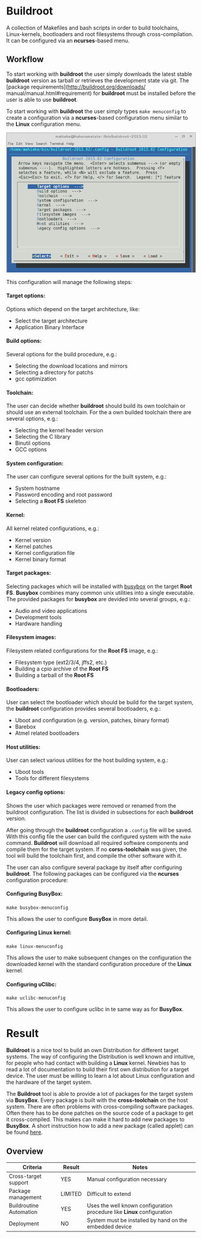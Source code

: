 # Buildroot
A collection of Makefiles and bash scripts in order to build toolchains, Linux-kernels,
bootloaders and root filesystems through cross-compilation. It can be 
configured via an **ncurses**-based menu.

## Workflow

To start working with **buildroot** the user simply downloads the latest
stable **buildroot** version as tarball or retrieves the development state via
git. The [package requirements](http://buildroot.org/downloads/
manual/manual.html#requirement) for **buildroot** must be installed before the user
is able to use **buildroot**.

To start working with **buildroot** the user simply types `make menuconfig` to
create a configuration via a **ncurses**-based configuration menu similar to the
**Linux** configuration menu.

![**Buildroot** configuration via **ncurses**](background/evaluation/comparison/img/buildroot_configuration.png)

This configuration will manage the following steps:

#### **Target options:**

Options which depend on the target architecture, like:

* Select the target architecture
* Application Binary Interface


####  **Build options:**
    
Several options for the build procedure, e.g.:

* Selecting the download locations and mirrors
* Selecting a directory for patchs
* gcc optimization


#### **Toolchain:**
    
The user can decide whether **buildroot** should build its own toolchain or 
should use an external toolchain. For the a own builded toolchain there are
several options, e.g.:

* Selecting the kernel header version
* Selecting the C library
* Binutil options
* GCC options


#### **System configuration:**

The user can configure several options for the built system, e.g.:

* System hostname
* Password encoding and root password
* Selecting a **Root FS** skeleton


#### **Kernel:**
    
All kernel related configurations, e.g.:

* Kernel version
* Kernel patches
* Kernel configuration file
* Kernel binary format


#### **Target packages:**

Selecting packages which will be installed with 
[busybox](http://www.busybox.net/) on the target **Root FS**. **Busybox** combines
many common unix utilities into a single executable. The provided packages for 
**busybox** are devided into several groups, e.g.:

* Audio and video applications
* Development tools
* Hardware handling


#### **Filesystem images:**

Filesystem related configurations for the **Root FS** image, e.g.:

* Filesystem type (ext2/3/4, jffs2, etc.)
* Building a cpio archive of the **Root FS**
* Building a tarball of the **Root FS**


#### **Bootloaders:**

User can select the bootloader which should be build for the target system,
the **buildroot** configuration provides several bootloaders, e.g.:

* Uboot and configuration (e.g. version, patches, binary format)
* Barebox
* Atmel related bootloaders


#### **Host utilities:**

User can select various utilities for the host building system, e.g.:

* Uboot tools
* Tools for different filesystems


#### **Legacy config options:**

Shows the user which packages were removed or renamed from the buildroot
configuration. The list is divided in subsections for each **buildroot**
version.


After going through the **buildroot** configuration a `.config` file will be
saved. With this config file the user can build the configured system with the
`make` command. **Buildroot** will download all required software components and
compile them for the target system. If no **corss-toolchain** was given, the tool 
will build the toolchain first, and compile the other software with it.

The user can also configure several package by itself after configuring
**buildroot**. The following packages can be configured via the **ncurses**
configuration procedure:

#### **Configuring BusyBox:**

`make busybox-menuconfig`

This allows the user to configure **BusyBox** in more detail.

#### **Configuring Linux kernel:**

`make linux-menuconfig`

This allows the user to make subsequent changes on the configuration the 
downloaded kernel with the standard configuration procedure of the **Linux**
kernel.

#### **Configuring uClibc:**

`make uclibc-menuconfig`

This allows the user to configure uclibc in te same way as for **BusyBox**.
    

# Result

**Buildroot** is a nice tool to build an own Distribution for different target
systems. The way of configuring the Distribution is well known and intuitive,
for people who had contact with building a **Linux** kernel. Newbies has to 
read a lot of documentation to build their first own distribution for a target
device. The user must be willing to learn a lot about Linux configuration and 
the hardware of the target system.

The **Buildroot** tool is able to provide a lot of packages for the target
system via **BusyBox**. Every package is built with the **cross-toolchain**
on the host system. There are often problems with cross-compiling software
packages. Often there has to be done patches on the source code of a package to
get it cross-compiled. This makes can make it hard to add new packages to
**BusyBox**. A short instruction how to add a new package (called applet) can be
found [here](http://www.busybox.net/FAQ.html#adding).


## Overview
Criteria | Result | Notes
--- | --- | ---
Cross-target support | YES | Manual configuration necessary
Package management | LIMITED | Difficult to extend
Buildroutine Automation | YES | Uses the well known configuration procedure like **Linux** configuration
Deployment | NO | System must be installed by hand on the embedded device
